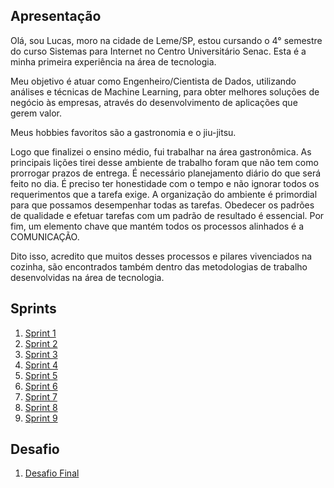 ## Apresentação

Olá, sou Lucas, moro na cidade de Leme/SP, estou cursando o 4° semestre do curso Sistemas para Internet no Centro Universitário Senac. Esta é a minha primeira experiência na área de tecnologia.

Meu objetivo é atuar como Engenheiro/Cientista de Dados, utilizando análises e técnicas de Machine Learning, para obter melhores soluções de negócio às empresas, através do desenvolvimento de aplicações que gerem valor.

Meus hobbies favoritos são a gastronomia e o jiu-jitsu.

Logo que finalizei o ensino médio, fui trabalhar na área gastronômica. As principais lições tirei desse ambiente de trabalho foram que não tem como prorrogar prazos de entrega. É necessário planejamento diário do que será feito no dia. É preciso ter honestidade com o tempo e não ignorar todos os requerimentos que a tarefa exige. A organização do ambiente é primordial para que possamos desempenhar todas as tarefas. Obedecer os padrões de qualidade e efetuar tarefas com um padrão de resultado é essencial. Por fim, um elemento chave que mantém todos os processos alinhados é a COMUNICAÇÃO.

Dito isso, acredito que muitos desses processos e pilares vivenciados na cozinha, são encontrados também dentro das metodologias de trabalho desenvolvidas na área de tecnologia.

## Sprints 

1. [Sprint 1](Sprint%201/README.md)
2. [Sprint 2](Sprint%202/README.md)
3. [Sprint 3](Sprint%203/README.md)
4. [Sprint 4](Sprint%204/README.md)
5. [Sprint 5](Sprint%205/README.md)
6. [Sprint 6](Sprint%206/README.md)
7. [Sprint 7](Sprint%207/README.md)
8. [Sprint 8](Sprint%208/README.md)
9. [Sprint 9](Sprint%209/README.md)
<!--10. [Sprint 10](Sprint%210/README.md)-->

## Desafio

1. [Desafio Final](Desafio/README.md)

